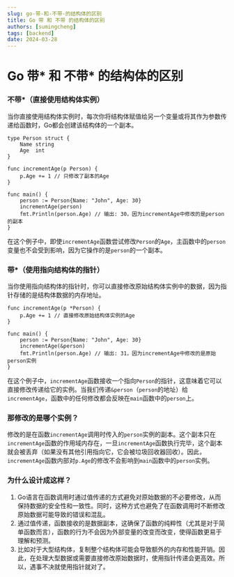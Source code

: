 ```yaml
---
slug: go-带-和-不带-的结构体的区别
title: Go 带 和 不带 的结构体的区别
authors: [sumingcheng]
tags: [backend]
date: 2024-03-28
---
```


# Go 带* 和 不带* 的结构体的区别



 

### 不带\*（直接使用结构体实例）  

当你直接使用结构体实例时，每次你将结构体赋值给另一个变量或将其作为参数传递给函数时，Go都会创建该结构体的一个副本。

```
type Person struct {
    Name string
    Age  int
}
​
func incrementAge(p Person) {
    p.Age += 1 // 只修改了副本的Age
}
​
func main() {
    person := Person{Name: "John", Age: 30}
    incrementAge(person)
    fmt.Println(person.Age) // 输出: 30，因为incrementAge中修改的是person的副本
}

```

在这个例子中，即使`incrementAge`函数尝试修改`Person`的`Age`，主函数中的`person`变量也不会受到影响，因为它操作的是`person`的一个副本。

### 带\*（使用指向结构体的指针）  

当你使用指向结构体的指针时，你可以直接修改原始结构体实例中的数据，因为指针存储的是结构体数据的内存地址。

```
func incrementAge(p *Person) {
    p.Age += 1 // 直接修改原始结构体实例的Age
}
​
func main() {
    person := Person{Name: "John", Age: 30}
    incrementAge(&person)
    fmt.Println(person.Age) // 输出: 31，因为incrementAge中修改的是原始person实例
}

```

在这个例子中，`incrementAge`函数接收一个指向`Person`的指针，这意味着它可以直接修改传递给它的实例。当我们传递`&person`（`person`的地址）给`incrementAge`，函数中的任何修改都会反映在`main`函数中的`person`上。

### 那修改的是哪个实例？  

修改的是在函数`incrementAge`调用时传入的`person`实例的副本。这个副本只在`incrementAge`函数的作用域内存在，一旦`incrementAge`函数执行完毕，这个副本就会被丢弃（如果没有其他引用指向它，它会被垃圾回收器回收）。因此，`incrementAge`函数内部对`p.Age`的修改不会影响到`main`函数中的`person`实例。

### 为什么设计成这样？  

1. Go语言在函数调用时通过值传递的方式避免对原始数据的不必要修改，从而保持数据的安全性和一致性。同时，这种方式也避免了在函数调用时不断修改原始数据可能导致的错误和混乱。
2. 通过值传递，函数接收的是数据副本，这确保了函数的纯粹性（尤其是对于简单函数而言），函数的行为不会因为外部变量的改变而改变，使得函数更易于理解和预测。
3. 比如对于大型结构体，复制整个结构体可能会导致额外的内存和性能开销。因此，在处理大型数据或需要直接修改原始数据时，使用指针传递会更高效。所以，遇事不决就使用指针就对了。